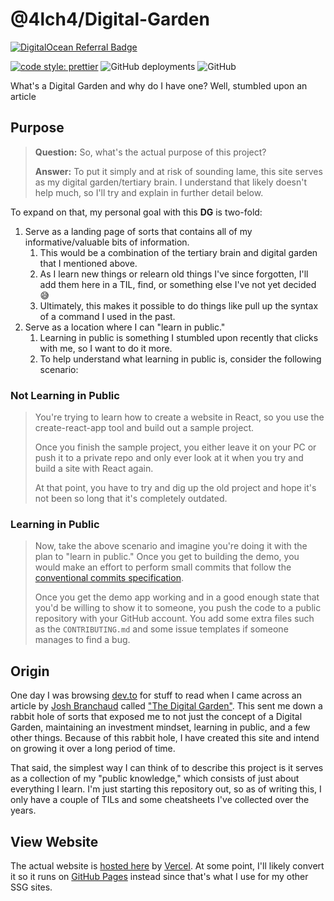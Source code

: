 # @4lch4/Digital-Garden

[![DigitalOcean Referral Badge](https://web-platforms.sfo2.cdn.digitaloceanspaces.com/WWW/Badge%201.svg)](https://www.digitalocean.com/?refcode=ae0d8b2c003f&utm_campaign=Referral_Invite&utm_medium=Referral_Program&utm_source=badge)

[![code style: prettier](https://img.shields.io/badge/code_style-prettier-ff69b4.svg?style=flat-square)](https://github.com/prettier/prettier)
![GitHub deployments](https://img.shields.io/github/deployments/4lch4/Digital-Garden/production?label=vercel&logo=vercel)
![GitHub](https://img.shields.io/github/license/4lch4/Digital-Garden)


What's a Digital Garden and why do I have one? Well, stumbled upon an article

## Purpose

> **Question:** So, what's the actual purpose of this project?
>
> **Answer:** To put it simply and at risk of sounding lame, this site serves as my digital garden/tertiary brain. I understand that likely doesn't help much, so I'll try and explain in further detail below.

To expand on that, my personal goal with this **DG** is two-fold:

1. Serve as a landing page of sorts that contains all of my informative/valuable bits of information.
   1. This would be a combination of the tertiary brain and digital garden that I mentioned above.
   2. As I learn new things or relearn old things I've since forgotten, I'll add them here in a TIL, find, or something else I've not yet decided 😅
   3. Ultimately, this makes it possible to do things like pull up the syntax of a command I used in the past.
2. Serve as a location where I can "learn in public."
   1. Learning in public is something I stumbled upon recently that clicks with me, so I want to do it more.
   2. To help understand what learning in public is, consider the following scenario:

### Not Learning in Public

> You're trying to learn how to create a website in React, so you use the create-react-app tool
> and build out a sample project.
>
> Once you finish the sample project, you either leave it on your PC or push it to a private
> repo and only ever look at it when you try and build a site with React again.
>
> At that point, you have to try and dig up the old project and hope it's not been so long
> that it's completely outdated.

### Learning in Public

> Now, take the above scenario and imagine you're doing it with the plan to "learn in public." Once
> you get to building the demo, you would make an effort to perform small commits that follow the
> [conventional commits specification][Conventional-Commits].
>
> Once you get the demo app working and in a good enough state that you'd be willing to show it to someone, you push the code to a public repository with your GitHub account. You add some extra files such as the `CONTRIBUTING.md` and some issue templates if someone manages to find a bug.

## Origin

One day I was browsing [dev.to][Dev-To] for stuff to read when I came across an article by [Josh Branchaud][JBranchaud] called ["The Digital Garden"][Digital-Garden]. This sent me down a rabbit hole of sorts that exposed me to not just the concept of a Digital Garden, maintaining an investment mindset, learning in public, and a few other things. Because of this rabbit hole, I have created this site and intend on growing it over a long period of time.

That said, the simplest way I can think of to describe this project is it serves as a collection of my "public knowledge," which consists of just about everything I learn. I'm just starting this repository out, so as of writing this, I only have a couple of TILs and some cheatsheets I've collected over the years.

## View Website

The actual website is [hosted here][Garden-Home] by [Vercel][Vercel-Home]. At some point, I'll likely convert it so it runs on [GitHub Pages][GitHub-Pages] instead since that's what I use for my other SSG sites.

[Garden-Home]: https://kba.4lch4.dev
[Vercel-Home]: https://vercel.com
[GitHub-Pages]: https://pages.github.com/
[Dev-To]: https://dev.to
[Digital-Garden]: https://dev.to/jbranchaud/the-digital-garden-l10
[JBranchaud]: https://dev.to/jbranchaud
[Conventional-Commits]: https://www.conventionalcommits.org/en/v1.0.0/
